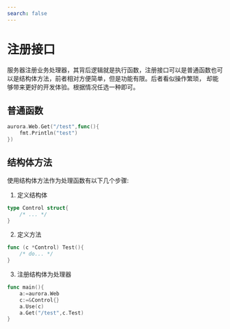 ```yaml
---
search: false
---
```

# 注册接口
服务器注册业务处理器，其背后逻辑就是执行函数，注册接口可以是普通函数也可以是结构体方法，前者相对方便简单，但是功能有限。后者看似操作繁琐，
却能够带来更好的开发体验。根据情况任选一种即可。

## 普通函数
```go
aurora.Web.Get("/test",func(){
    fmt.Println("test")
})
```

## 结构体方法
使用结构体方法作为处理函数有以下几个步骤:
1. 定义结构体
```go
type Control struct{
    /* ... */
} 
```
2. 定义方法
```go
func (c *Control) Test(){
    /* do... */
} 
```
3. 注册结构体为处理器
```go
func main(){
    a:=aurora.Web
    c:=&Control{}
    a.Use(c)
    a.Get("/test",c.Test)
} 
```